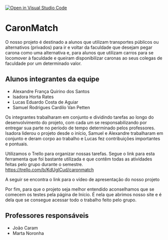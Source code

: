 [![Open in Visual Studio Code](https://classroom.github.com/assets/open-in-vscode-c66648af7eb3fe8bc4f294546bfd86ef473780cde1dea487d3c4ff354943c9ae.svg)](https://classroom.github.com/online_ide?assignment_repo_id=7718321&assignment_repo_type=AssignmentRepo)
# CaronMatch
O nosso projeto é destinado a alunos que utilizam transportes públicos ou alternativos (privados) para ir e voltar da faculdade que desejam pegar carona como uma alternativa e, para alunos que utilizam carros para se locomover à faculdade e queiram disponibilizar caronas ao seus colegas de faculdade por um determinado valor.

## Alunos integrantes da equipe

* Alexandre França Quirino dos Santos
* Isadora Horta Rates
* Lucas Eduardo Costa de Aguiar
* Samuel Rodrigues Cardilo Van Petten

Os integrantes trabalharam em conjunto e dividindo tarefas ao longo do desenvolvimento do projeto, com cada um se responsabilizando por entregar sua parte no período de tempo determinado pelos professores. Isadora liderou o projeto desde o início, Samuel e Alexandre trabalharam em conjunto e deram corpo ao trabalho e Lucas fez contribuições importantes e pontuais.

Utilizamos o Trello para organizar nossas tarefas. Segue o link para esta ferramenta que foi bastante utilizada e que contêm todas as atividades feitas pelo grupo durante o semestre.
https://trello.com/b/KdUglCud/caronmatch

A seguir se encontra o link para o vídeo de apresentação do nosso projeto

Por fim, para que o projeto seja melhor entendido aconselhamos que se comecem os testes pela página de Início. É nela que abrimos nosso site e é dela que se consegue acessar todo o trabalho feito pelo grupo.


## Professores responsáveis

* João Caram
* Marta Noronha

